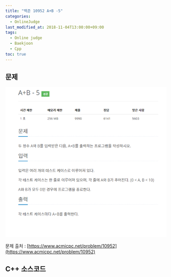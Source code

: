 ```yaml
---
title: "백준 10952 A+B -5"
categories: 
  - OnlineJudge
last_modified_at: 2018-11-04T13:00:00+09:00
tags: 
  - Online judge
  - Baekjoon
  - Cpp
toc: true
---
```


## 문제

![10952](https://github.com/lesslate/lesslate.github.io/blob/master/assets/img/OnlineJudge/10952.png?raw=true)

문제 출처 : [https://www.acmicpc.net/problem/10952](https://www.acmicpc.net/problem/10952)



## C++ 소스코드


<script src="https://gist.github.com/lesslate/fca1cf4497781d328cf4ca02d7f9ca0b.js"></script>